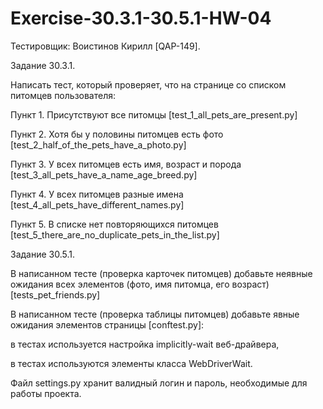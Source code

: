 # Exercise-30.3.1-30.5.1-HW-04
Тестировщик: Воистинов Кирилл [QAP-149].

Задание 30.3.1.

Написать тест, который проверяет, что на странице со списком питомцев пользователя:

Пункт 1. Присутствуют все питомцы [test_1_all_pets_are_present.py]

Пункт 2. Хотя бы у половины питомцев есть фото [test_2_half_of_the_pets_have_a_photo.py]

Пункт 3. У всех питомцев есть имя, возраст и порода [test_3_all_pets_have_a_name_age_breed.py]

Пункт 4. У всех питомцев разные имена [test_4_all_pets_have_different_names.py]

Пункт 5. В списке нет повторяющихся питомцев [test_5_there_are_no_duplicate_pets_in_the_list.py]

Задание 30.5.1.

В написанном тесте (проверка карточек питомцев) добавьте неявные ожидания всех элементов (фото, имя питомца, его возраст) [tests_pet_friends.py]

В написанном тесте (проверка таблицы питомцев) добавьте явные ожидания элементов страницы [conftest.py]:

в тестах используется настройка implicitly-wait веб-драйвера,

в тестах используются элементы класса WebDriverWait.

Файл settings.py хранит валидный логин и пароль, необходимые для работы проекта.

